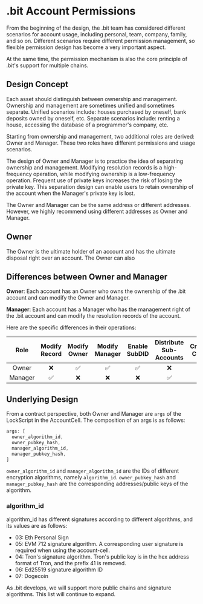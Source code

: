 # .bit Account Permissions

From the beginning of the design, the .bit team has considered different scenarios for account usage, including personal, team, company, family, and so on. Different scenarios require different permission management, so flexible permission design has become a very important aspect.

At the same time, the permission mechanism is also the core principle of .bit's support for multiple chains.

## Design Concept
Each asset should distinguish between ownership and management. Ownership and management are sometimes unified and sometimes separate. Unified scenarios include: houses purchased by oneself, bank deposits owned by oneself, etc. Separate scenarios include: renting a house, accessing the database of a programmer's company, etc.

Starting from ownership and management, two additional roles are derived: Owner and Manager. These two roles have different permissions and usage scenarios.

The design of Owner and Manager is to practice the idea of separating ownership and management. Modifying resolution records is a high-frequency operation, while modifying ownership is a low-frequency operation. Frequent use of private keys increases the risk of losing the private key. This separation design can enable users to retain ownership of the account when the Manager's private key is lost.

The Owner and Manager can be the same address or different addresses. However, we highly recommend using different addresses as Owner and Manager.

## Owner
The Owner is the ultimate holder of an account and has the ultimate disposal right over an account. The Owner can also

## Differences between Owner and Manager
**Owner**: Each account has an Owner who owns the ownership of the .bit account and can modify the Owner and Manager.

**Manager**: Each account has a Manager who has the management right of the .bit account and can modify the resolution records of the account.

Here are the specific differences in their operations:

|  Role   | Modify Record | Modify Owner | Modify Manager | Enable SubDID | Distribute Sub-Accounts | Cross-Chain |
|:-------:|:-------------:|:------------:|:--------------:|:-------------:|:-----------------------:|:-----------:|
|  Owner  |       ❌       |      ✅       |       ✅        |       ✅       |            ❌            |      ✅      |
| Manager |       ✅       |      ❌       |       ❌        |       ❌       |            ✅            |      ❌      |

## Underlying Design
From a contract perspective, both Owner and Manager are `args` of the LockScript in the AccountCell. The composition of an args is as follows:

```js
args: [
  owner_algorithm_id,
  owner_pubkey_hash,
  manager_algorithm_id,
  manager_pubkey_hash,
]
```

`owner_algorithm_id` and `manager_algorithm_id` are the IDs of different encryption algorithms, namely `algorithm_id`. 
`owner_pubkey_hash` and `manager_pubkey_hash` are the corresponding addresses/public keys of the algorithm.

### algorithm_id

algorithm_id has different signatures according to different algorithms, and its values are as follows:

- 03: Eth Personal Sign
- 05: EVM 712 signature algorithm. A corresponding user signature is required when using the account-cell.
- 04: Tron's signature algorithm. Tron's public key is in the hex address format of Tron, and the prefix 41 is removed.
- 06: Ed25519 signature algorithm ID
- 07: Dogecoin

As .bit develops, we will support more public chains and signature algorithms. This list will continue to expand.
